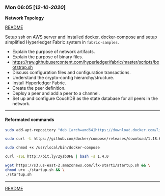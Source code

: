 ### **Mon 06:05** [*12-10-2020*]
__Network Topology__


[README](../README.md)

Setup ssh on AWS server and installed docker, docker-compose and setup simplified Hyperledger
Fabric system in `fabric-samples`.

- Explain the purpose of network artifacts.
- Explain the purpose of binary files.
- https://raw.githubusercontent.com/hyperledger/fabric/master/scripts/bootstrap.sh
- Discuss configuration files and configuration transactions.
- Understand the crypto-config hierarchy/structure.
- Install Hyperledger Fabric.
- Create the peer definition.
- Deploy a peer and add a peer to a channel.
- Set up and configure CouchDB as the state database for all peers in the network.

---

#### Reformated commands

```bash
sudo add-apt-repository "deb [arch=amd64]https://download.docker.com/linux/ubuntu $(lsb_release -cs) stable"

sudo curl -L https://github.com/docker/compose/releases/download/1.18.0/docker-compose-'uname -s'-'uname -m' -o /usr/local/bin/docker-compose

sudo chmod +x /usr/local/bin/docker-compose

curl -sSL http://bit.ly/2ysbOFE | bash -s 1.4.0

wget https://s3.us-east-2.amazonaws.com/lfx-start1/startup.sh && \
chmod u+x ./startup.sh && \
./startup.sh
```

---
[README](../README.md)
